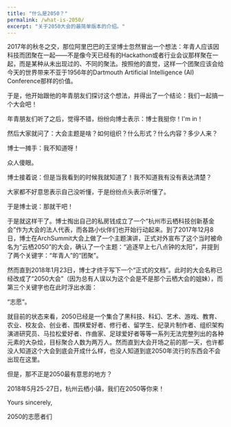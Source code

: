 ```yaml
---
title: "什么是2050？"
permalink: /what-is-2050/
excerpt: "关于2050大会的最简单版本的介绍。"
---
```


2017年的秋冬之交，那位阿里巴巴的王坚博士忽然冒出一个想法：年青人应该因科技而团聚在一起——不是像今天已经有的Hackathon或者行业会议那样聚在一起，而是某种从未出现过的、不同的聚法。按照他的直觉，这样一个团聚应该会给今天的世界带来不亚于1956年的Dartmouth Artificial Intelligence (AI) Conference那样的价值。

于是，他开始跟他的年青朋友们探讨这个想法，并得出了一个结论：我们一起搞一个大会吧！

年青朋友们听了之后，觉得不错，纷纷向博士表示：博士我挺你！I'm in！

然后大家就问了：大会主题是啥？如何组织？什么形式？什么内容？多少人来？

博士一摊手：我不知道呀！

众人傻眼。

博士接着说：但是当我看到的时候我就知道了！我不知道我有没有表达清楚？

大家都不好意思表示自己没听懂，于是纷纷点头表示听懂了。

于是博士说：那就干吧！

于是就这样干了。博士掏出自己的私房钱成立了一个“杭州市云栖科技创新基金会”作为大会的法人代表，而各路小伙伴们也开始行动起来。到了2017年12月8日，博士在ArchSummit大会上做了一个主题演讲，正式对外宣布了这个当时被命名为“云栖2050”的大会，确认了一个主题：“追逐早上七八点钟的太阳”，并提到了两个关键字：“年青人”的“团聚”。

然而直到2018年1月23日，博士才终于写下一个“正式的文档”。此时的大会名称已经改成了“2050大会”（因为总有人误以为这个会是不是那个云栖大会的姐妹），而第三个关键字也在此时浮出水面：

“志愿”。

就目前的状态来看，2050已经是一个集合了黑科技、科幻、艺术、游戏、教育、农业、校友会、创业者、围棋爱好者、修行者、留学生、纪录片制作者、组织架构演进研究员、马拉松爱好者、作曲家、足球爱好者等等一系列无法完整列出的各种元素的大杂烩，目标聚合人数为两万人。然而直到大会开场之前的那一天，也许都没人知道这个大会到底会开成什么样，也没人知道到底2050年流行的东西会不会出现在这里。

但是，那不正是2050最有意思的地方？

2018年5月25-27日，杭州云栖小镇，我们在2050等你来！

Yours sincerely,

2050的志愿者们